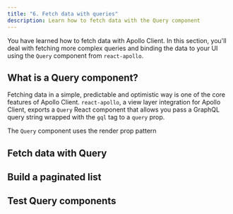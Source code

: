 ```yaml
---
title: "6. Fetch data with queries"
description: Learn how to fetch data with the Query component
---
```


You have learned how to fetch data with Apollo Client. In this section, you'll deal with fetching more complex queries and binding the data to your UI using the `Query` component from `react-apollo`.

<h2 id="query-component">What is a Query component?</h2>

Fetching data in a simple, predictable and optimistic way is one of the core features of Apollo Client. `react-apollo`, a view layer integration for Apollo Client, exports a `Query` React component that allows you pass a GraphQL query string wrapped with the `gql` tag to a `query` prop.

The `Query` component uses the render prop pattern


<h2 id="fetch-data">Fetch data with Query</h2>

<h2 id="pagination">Build a paginated list</h2>

<h2 id="testing">Test Query components</h2>